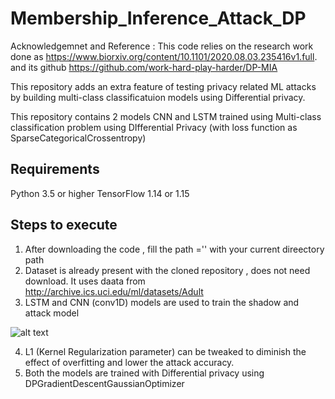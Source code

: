 # Membership_Inference_Attack_DP

Acknowledgemnet and Reference : This code relies on the research work done as https://www.biorxiv.org/content/10.1101/2020.08.03.235416v1.full. and its github https://github.com/work-hard-play-harder/DP-MIA

This repository adds an extra feature of testing privacy related ML attacks by building multi-class classificatuion models using Differential privacy.

This repository contains 2 models CNN and LSTM trained using Multi-class classification problem using DIfferential Privacy (with loss function as SparseCategoricalCrossentropy)

Requirements
------------
Python 3.5 or higher 
TensorFlow 1.14 or 1.15


Steps to execute
-----------------

1. After downloading the code , fill the path ='' with your current direectory path
2. Dataset is already present with the cloned repository , does not need download. It uses daata from http://archive.ics.uci.edu/ml/datasets/Adult
3. LSTM and CNN (conv1D) models are used to train the shadow and attack model

![alt text](https://i1.wp.com/miro.medium.com/max/3160/1*86qGRsUqBfV2wMh13OJ2Rw.png?w=525&ssl=1)

4. L1 (Kernel Regularization parameter) can be tweaked to diminish the effect of overfitting and lower the attack accuracy.
5. Both the models are trained with Differential privacy using DPGradientDescentGaussianOptimizer
